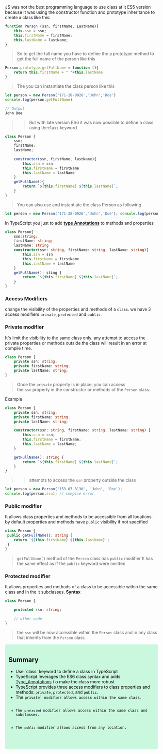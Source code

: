 JS was  not the best programming language to use class at it ES5 version because it was using the constructor function and prototype inheritance to create  a class like this:
```js
function Person (ssn, firstName, LastName){
	this.ssn = ssn;
	this.firstName = firstName;
	this.lastName = lastName;
}
```

> So to get the full name you have to define the a prototype method to get the full name of the person like this

```js
Person.prototype.getFullName = function (){
	return this.firstName + " "+this.lastName
}
```

> The you can instantiate the class person like this

 ```js
let person = new Person('171-28-0926','John','Doe')
console.log(person.getFullName)

// Output
John Doe
```

>> But with late version ES6 it was now possible to define a class using the`class` keyword

```js
class Person {
	ssn;
	firstName;
	lastName;
	
	constructor(ssn, firstName, lastName){
		this.ssn = ssn
		this.firstName = firstName
		this.lastName = lastName
	}
	getFullName(){
		return `${this.firstName} ${this.lastName}`;
	}
}
```

> You can also use and instantiate the class Person as following

```js
let person = new Person('171-28-0926','John','Doe'); console.log(person.getFullName());
```

In TypeScript you just to add [**type Annotations**](Type_Annotations) to methods and properties

```typescript
class Person{
	ssn:string;
	firstName: string;
	lastName: string
	constructor(ssn: string, firstName: string, lastName: string){
		this.ssn = ssn
		this.firstName = firstName
		this.lastName = lastName
	}
	getFullName(): sting {
		return `${this.firstName} ${this.lastName}`;
	}
}
```

### Access Modifiers

change the visibility of the properties and methods of a `class`. we have 3 access modifiers `private`, `protected` and `public`.

### Private modifier

It's limit the visibility to the same class only. any attempt to access the private properties or methods outside the class will result in an error at compile time.

```typescript
class Person {
	private ssn: string;
	private firstName: string;
	private lastName: string;
}
```
> Once the `private` property is in place, you can access the `ssn` property in the constructor or methods of the `Person` class.

Example
```ts
class Person {
    private ssn: string;
    private firstName: string;
    private lastName: string;

    constructor(ssn: string, firstName: string, lastName: string) {
        this.ssn = ssn;
        this.firstName = firstName;
        this.lastName = lastName;
    }

    getFullName(): string {
        return `${this.firstName} ${this.lastName}`; 
    }
}
```
>> attempts to access the `ssn` property outside the class
```ts
let person = new Person('153-07-3130', 'John', 'Doe');
console.log(person.ssn); // compile error
```

### Public modifier

It allows class properties and methods to be accessible from all locations. by default properties and methods have `public` visibility if not specified
```ts
class Person {
 public getFullName(): string {
	return `${this.firstName} ${this.lastName}`;
 }
}
```
> `getFullName()` method of the `Person` class has `public` modifier 
> It has the same effect as if the `public` keyword were omitted

### Protected modifier
 It allows properties and methods of a class to be accessible within the same class and in the it subclasses.
**Syntax**
```ts
class Person {

    protected ssn: string;
    
    // other code
}

```
> the `ssn` will be now accessible within the `Person` class and in any class that inherits from the `Person` class

<div style="background-color:#c9f8de; color:black; padding: .5rem .7rem; border-radius: 4px;">
	<h2>Summary</h2>
	<ul>
		<li>Use `class` keyword to define a class in TypeScript</li>
		<li>TypeScript leverages the ES6 class syntax and adds 
		<a href="[[Type_Annotations]]">Type_Annotations</a>
		 t o make the class more robust</li>
		 <li>TypeScript provides three access modifiers to class properties and methods: <code>private</code>, <code>protected</code>, and <code>public</code>.</li>
		 <li>The <code>private` modifier allows access within the same class.</li>
		 <li>The <code>protected</code> modifier allows access within the same class and subclasses.</li>
		 <li>The <code>public</code> modifier allows access from any location.</li>
	</ul>
</div>
